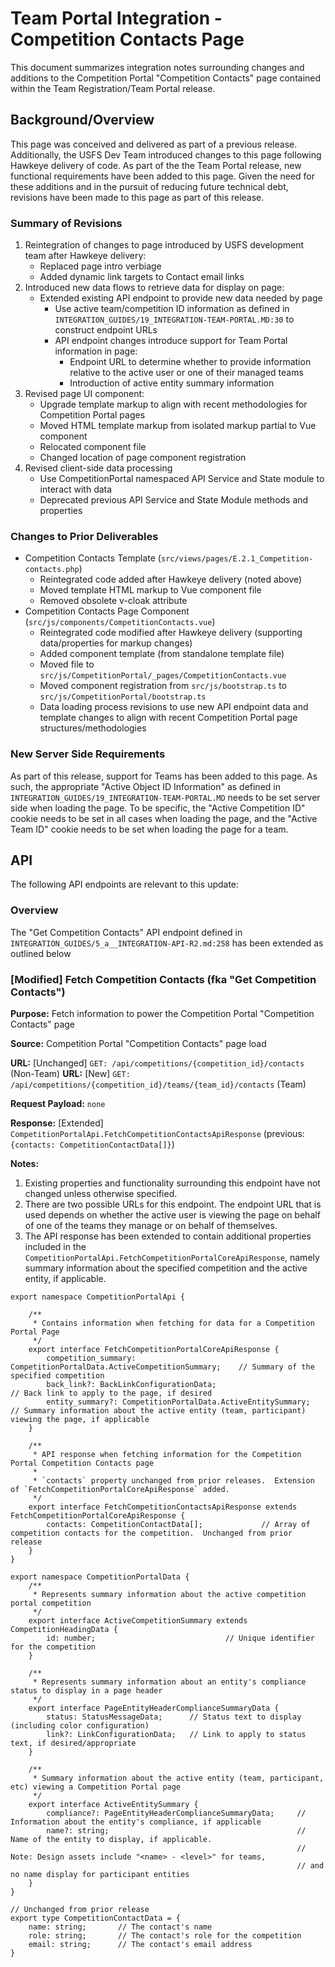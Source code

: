 # Team Portal Integration - Competition Contacts Page
This document summarizes integration notes surrounding changes and additions to the Competition Portal "Competition Contacts" page
contained within the Team Registration/Team Portal release.

## Background/Overview
This page was conceived and delivered as part of a previous release.  Additionally, the USFS Dev Team introduced changes to this
page following Hawkeye delivery of code.  As part of the the Team Portal release, new functional requirements have been
added to this page.  Given the need for these additions and in the pursuit of reducing future technical debt,
revisions have been made to this page as part of this release.

### Summary of Revisions

1. Reintegration of changes to page introduced by USFS development team after Hawkeye delivery:
    - Replaced page intro verbiage
    - Added dynamic link targets to Contact email links
1. Introduced new data flows to retrieve data for display on page:
    - Extended existing API endpoint to provide new data needed by page
        - Use active team/competition ID information as defined in `INTEGRATION_GUIDES/19_INTEGRATION-TEAM-PORTAL.MD:30`
        to construct endpoint URLs
        - API endpoint changes introduce support for Team Portal information in page:
            - Endpoint URL to determine whether to provide information relative to the active user or one of their managed
            teams
            - Introduction of active entity summary information
1. Revised page UI component:
    - Upgrade template markup to align with recent methodologies for Competition Portal pages
    - Moved HTML template markup from isolated markup partial to Vue component
    - Relocated component file
    - Changed location of page component registration
1. Revised client-side data processing
    - Use CompetitionPortal namespaced API Service and State module to interact with data
    - Deprecated previous API Service and State Module methods and properties

### Changes to Prior Deliverables

- Competition Contacts Template (`src/views/pages/E.2.1_Competition-contacts.php`)
    - Reintegrated code added after Hawkeye delivery (noted above)
    - Moved template HTML markup to Vue component file
    - Removed obsolete v-cloak attribute
- Competition Contacts Page Component (`src/js/components/CompetitionContacts.vue`)
    - Reintegrated code modified after Hawkeye delivery (supporting data/properties for markup changes)
    - Added component template (from standalone template file)
    - Moved file to `src/js/CompetitionPortal/_pages/CompetitionContacts.vue`
    - Moved component registration from `src/js/bootstrap.ts` to `src/js/CompetitionPortal/bootstrap.ts`
    - Data loading process revisions to use new API endpoint data and template changes to align with recent Competition Portal page structures/methodologies


### New Server Side Requirements
As part of this release, support for Teams has been added to this page.  As such, the appropriate "Active Object ID Information"
as defined in `INTEGRATION_GUIDES/19_INTEGRATION-TEAM-PORTAL.MD` needs to be set server side when loading the page.
To be specific, the "Active Competition ID" cookie needs to be set in all cases when loading the page,
and the "Active Team ID" cookie needs to be set when loading the page for a team.

## API
The following API endpoints are relevant to this update:

### Overview
The "Get Competition Contacts" API endpoint defined in `INTEGRATION_GUIDES/5_a__INTEGRATION-API-R2.md:258` has been extended
as outlined below

### [Modified] Fetch Competition Contacts (fka "Get Competition Contacts")

**Purpose:** Fetch information to power the Competition Portal "Competition Contacts" page

**Source:** Competition Portal "Competition Contacts" page load

**URL:** [Unchanged] `GET: /api/competitions/{competition_id}/contacts` (Non-Team)
**URL:** [New] `GET: /api/competitions/{competition_id}/teams/{team_id}/contacts` (Team)

**Request Payload:** `none`

**Response:** [Extended] `CompetitionPortalApi.FetchCompetitionContactsApiResponse` (previous: `{contacts: CompetitionContactData[]}`)
 
**Notes:**
1. Existing properties and functionality surrounding this endpoint have not changed unless otherwise specified.
1. There are two possible URLs for this endpoint.  The endpoint URL that is used depends on whether the active user is viewing the page on behalf of one of the teams they manage or on behalf of themselves.
1. The API response has been extended to contain additional properties included in the `CompetitionPortalApi.FetchCompetitionPortalCoreApiResponse`,
   namely summary information about the specified competition and the active entity, if applicable.

```
export namespace CompetitionPortalApi {

    /**
     * Contains information when fetching for data for a Competition Portal Page
     */
    export interface FetchCompetitionPortalCoreApiResponse {
        competition_summary: CompetitionPortalData.ActiveCompetitionSummary;    // Summary of the specified competition
        back_link?: BackLinkConfigurationData;                                  // Back link to apply to the page, if desired
        entity_summary?: CompetitionPortalData.ActiveEntitySummary;             // Summary information about the active entity (team, participant) viewing the page, if applicable
    }

    /**
     * API response when fetching information for the Competition Portal Competition Contacts page
     *
     * `contacts` property unchanged from prior releases.  Extension of `FetchCompetitionPortalCoreApiResponse` added.
     */
    export interface FetchCompetitionContactsApiResponse extends FetchCompetitionPortalCoreApiResponse {
        contacts: CompetitionContactData[];             // Array of competition contacts for the competition.  Unchanged from prior release
    }
}

export namespace CompetitionPortalData {
    /**
     * Represents summary information about the active competition portal competition
     */
    export interface ActiveCompetitionSummary extends CompetitionHeadingData {
        id: number;                             // Unique identifier for the competition
    }

    /**
     * Represents summary information about an entity's compliance status to display in a page header
     */
    export interface PageEntityHeaderComplianceSummaryData {
        status: StatusMessageData;      // Status text to display (including color configuration)
        link?: LinkConfigurationData;   // Link to apply to status text, if desired/appropriate
    }

    /**
     * Summary information about the active entity (team, participant, etc) viewing a Competition Portal page
     */
    export interface ActiveEntitySummary {
        compliance?: PageEntityHeaderComplianceSummaryData;     // Information about the entity's compliance, if applicable
        name?: string;                                          // Name of the entity to display, if applicable.
                                                                // Note: Design assets include "<name> - <level>" for teams,
                                                                // and no name display for participant entities
    }
}

// Unchanged from prior release
export type CompetitionContactData = {
    name: string;       // The contact's name
    role: string;       // The contact's role for the competition
    email: string;      // The contact's email address
}
```